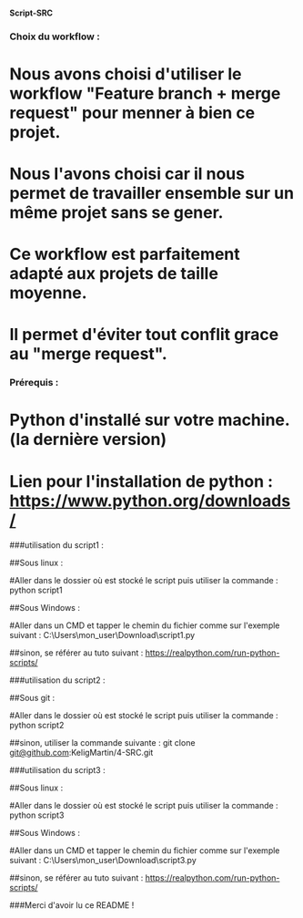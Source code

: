 #### Script-SRC

### Choix du workflow :


# Nous avons choisi d'utiliser le workflow "Feature branch + merge request" pour menner à bien ce projet. 

# Nous l'avons choisi car il nous permet de travailler ensemble sur un même projet sans se gener.

# Ce workflow est parfaitement adapté aux projets de taille moyenne.

# Il permet d'éviter tout conflit grace au "merge request".

### Prérequis :

# Python d'installé sur votre machine. (la dernière version)

# Lien pour l'installation de python : https://www.python.org/downloads/

###utilisation du script1 :

##Sous linux : 

#Aller dans le dossier où est stocké le script puis utiliser la commande : python script1

##Sous Windows :

#Aller dans un CMD et tapper le chemin du fichier comme sur l'exemple suivant : C:\Users\mon_user\Download\script1.py

##sinon, se référer au tuto suivant : https://realpython.com/run-python-scripts/

###utilisation du script2 :

##Sous git :

#Aller dans le dossier où est stocké le script puis utiliser la commande : python script2


##sinon, utiliser la commande suivante : git clone git@github.com:KeligMartin/4-SRC.git


###utilisation du script3 :

##Sous linux :

#Aller dans le dossier où est stocké le script puis utiliser la commande : python script3

##Sous Windows :

#Aller dans un CMD et tapper le chemin du fichier comme sur l'exemple suivant : C:\Users\mon_user\Download\script3.py


##sinon, se référer au tuto suivant : https://realpython.com/run-python-scripts/





###Merci d'avoir lu ce README !
